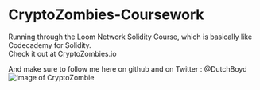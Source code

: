 # CryptoZombies-Coursework
Running through the Loom Network Solidity Course, which is basically like Codecademy for Solidity.<br>
Check it out at CryptoZombies.io

And make sure to follow me here on github and on Twitter : @DutchBoyd
![Image of CryptoZombie](https://i.imgur.com/tO5Kvuj.png)
